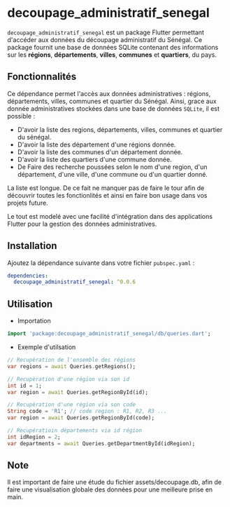 # decoupage_administratif_senegal

`decoupage_administratif_senegal` est un package Flutter permettant d'accéder aux données du découpage administratif du Sénégal. 
Ce package fournit une base de données SQLite contenant des informations sur les **régions**, **départements**, **villes**, 
**communes** et **quartiers**, du pays.

## Fonctionnalités

Ce dépendance permet l'accès aux données administratives : régions, départements, villes, communes et quartier du Sénégal. 
Ainsi, grace aux donnée administratives stockées dans une base de données `SQLite`, il est possible :
- D'avoir la liste  des regions, départements, villes, communes et quartier du sénégal.
- D'avoir la liste des département d'une régions donnée.
- D'avoir la liste des communes d'un département donnée.
- D'avoir la liste des quartiers d'une commune donnée.
- De Faire des recherche poussées selon le nom d'une region, d'un département, d'une ville, d'une commune ou d'un quartier donné.

La liste est longue. De ce fait ne manquer pas de faire le tour afin de découvrir toutes les fonctionlités et ainsi en faire 
bon usage dans vos projets future.

Le tout est modelé avec une facilité d'intégration dans des applications Flutter pour la gestion des données administratives.

## Installation

Ajoutez la dépendance suivante dans votre fichier `pubspec.yaml` :

```yaml
dependencies:
  decoupage_administratif_senegal: ^0.0.6
```


## Utilisation
- Importation

```dart
import 'package:decoupage_administratif_senegal/db/queries.dart';

```

- Exemple d'utilsation

```dart
// Recupèration de l'ensemble des régions
var regions = await Queries.getRegions();

// Recupèration d'une région via son id
int id = 1;
var region = await Queries.getRegionById(id);

// Recupèration d'une région via son code
String code = 'R1'; // code region : R1, R2, R3 ...
var region = await Queries.getRegionById(code);

// Recupératioin départements via id région
int idRegion = 2;
var departments = await Queries.getDepartmentById(idRegion);

```


## Note
Il est important de faire une étude du fichier assets/decoupage.db, afin de 
faire une visualisation globale des données pour une meilleure prise en main.